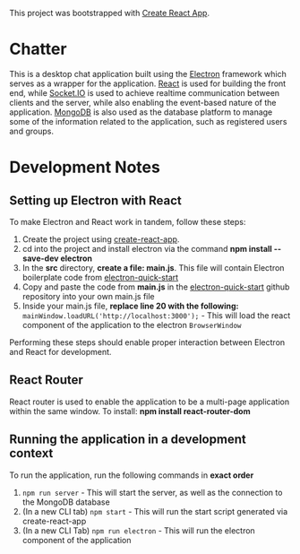 This project was bootstrapped with [Create React App](https://github.com/facebook/create-react-app).

# Chatter
This is a desktop chat application built using the [Electron](https://electronjs.org/) framework which serves as a wrapper for the application. [React](https://electronjs.org/) is used for building the front end, while [Socket.IO](https://socket.io/) is used to achieve realtime communication between clients and the server, while also enabling the event-based nature of the application. [MongoDB](https://www.mongodb.com/) is also used as the database platform to manage some of the information related to the application, such as registered users and groups.

# Development Notes
## Setting up Electron with React
To make Electron and React work in tandem, follow these steps:
 1. Create the project using [create-react-app](https://github.com/facebook/create-react-app).
 2. cd into the project and install electron via the command **npm install --save-dev electron**
 3. In the **src** directory, **create a file: main.js**. This file will contain Electron boilerplate code from [electron-quick-start](https://github.com/electron/electron-quick-start)
 4. Copy and paste the code from **main.js** in the [electron-quick-start](https://github.com/electron/electron-quick-start) github repository into your own main.js file
 5. Inside your main.js file, **replace line 20 with the following:** `mainWindow.loadURL('http://localhost:3000');` - This will load the react component of the application to the electron `BrowserWindow`

Performing these steps should enable proper interaction between Electron and React for development.
## React Router
React router is used to enable the application to be a multi-page application within the same window. To install: **npm install react-router-dom**

## Running the application in a development context
To run the application, run the following commands in **exact order**
 1. `npm run server` - This will start the server, as well as the connection to the MongoDB database
 2. (In a new CLI tab) `npm start` - This will run the start script generated via create-react-app
 3. (In a new CLI Tab) `npm run electron` - This will run the electron component of the application


